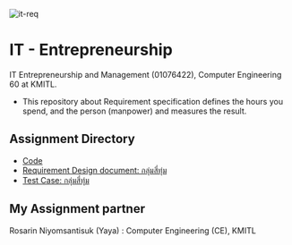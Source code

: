 ![it-req](https://github.com/phattharaphorn/os-lab/assets/88389821/a1fcee72-b811-4875-84f8-41248f428344)

# IT - Entrepreneurship
IT Entrepreneurship and Management (01076422), Computer Engineering 60 at KMITL.

- This repository about Requirement specification defines the hours you spend, and the person (manpower) and measures the result.

## Assignment Directory
- [Code](src)
- [Requirement Design document: กลุ่มสี่ทุ่ม](https://docs.google.com/document/d/1Kfa7o5kAMKKvSufhEpLxxhKx6JJHz5z7w2Ci6wDOhys/edit?usp=sharing)
- [Test Case: กลุ่มสี่ทุ่ม](https://docs.google.com/spreadsheets/d/1uqVBl4PiB4aLOw3EgKFrfCsr2CNDzGZcfhMQ6elVjKg/edit?usp=sharing)

## My Assignment partner
Rosarin Niyomsantisuk (Yaya) : Computer Engineering (CE), KMITL

